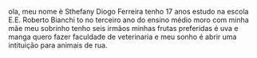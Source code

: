 ola, meu nome è Sthefany Diogo Ferreira tenho 17 anos estudo na escola E.E. Roberto Bianchi to no terceiro ano do ensino médio moro com minha mãe meu sobrinho tenho seis irmãos 
minhas frutas preferidas é uva e manga quero fazer faculdade de veterinaria e meu sonho é abrir uma intituição para animais de rua.
